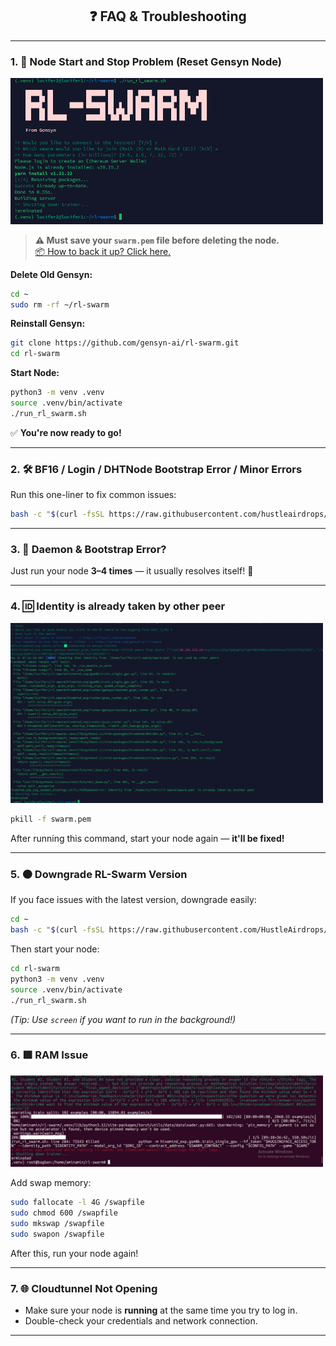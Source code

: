 <h2 align="center">❓ FAQ & Troubleshooting</h2>


---

### 1. 🚫 Node Start and Stop Problem (Reset Gensyn Node)

<img src="problems/problem1.jpg" width="500px" alt="Node Start/Stop Problem" />

> **⚠️ Must save your `swarm.pem` file before deleting the node.**  
> [📦 How to back it up? Click here.](https://github.com/HustleAirdrops/Gensyn-Advanced-Solutions/tree/main#-backup-credentials)

**Delete Old Gensyn:**
```bash
cd ~
sudo rm -rf ~/rl-swarm
```
**Reinstall Gensyn:**
```bash
git clone https://github.com/gensyn-ai/rl-swarm.git
cd rl-swarm
```
**Start Node:**
```bash
python3 -m venv .venv
source .venv/bin/activate
./run_rl_swarm.sh
```
✅ **You're now ready to go!**

---

### 2. 🛠️ BF16 / Login / DHTNode Bootstrap Error / Minor Errors

Run this one-liner to fix common issues:
```bash
bash -c "$(curl -fsSL https://raw.githubusercontent.com/hustleairdrops/Gensyn_Guide_with_all_solutions/main/solutions_file/fixall.sh)"
```

---

### 3. 🔁 Daemon & Bootstrap Error?

Just run your node **3–4 times** — it usually resolves itself! 🔄

---

### 4. 🆔 Identity is already taken by other peer

<img src="problems/problem4.jpg" width="500px" alt="Identity Taken Problem" />

```bash
pkill -f swarm.pem
```
After running this command, start your node again — **it'll be fixed!**

---

### 5. 🟠 Downgrade RL-Swarm Version

If you face issues with the latest version, downgrade easily:

```bash
cd ~
bash -c "$(curl -fsSL https://raw.githubusercontent.com/HustleAirdrops/Gensyn_Guide_with_all_solutions/main/solutions_file/Downgrade.sh)"
```
Then start your node:
```bash
cd rl-swarm
python3 -m venv .venv
source .venv/bin/activate
./run_rl_swarm.sh
```
*(Tip: Use `screen` if you want to run in the background!)*

---

### 6. 🟩 RAM Issue

<img src="problems/problem6.jpg" width="500px" alt="RAM Issue" />

Add swap memory:
```bash
sudo fallocate -l 4G /swapfile
sudo chmod 600 /swapfile
sudo mkswap /swapfile
sudo swapon /swapfile
```
After this, run your node again!

---

### 7. 🌐 Cloudtunnel Not Opening

- Make sure your node is **running** at the same time you try to log in.
- Double-check your credentials and network connection.

---
